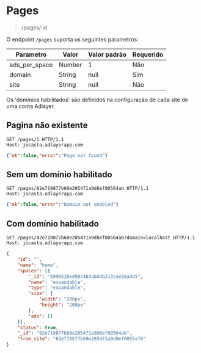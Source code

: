 # Pages
>/pages/:id

O endpoint ```/pages``` suporta os seguintes parametros:

|Parametro    |Valor |Valor padrão|Requerido|
|-------------|------|------------|---------|
|ads_per_space|Number|1           |Não      |
|domain       |String|null        |Sim      |
|site         |String|null        |Não      |

Os 'domínios habilitados' são definidos na configuração de cada site de uma conta Adlayer.

## Pagina não existente
```http
GET /pages/1 HTTP/1.1
Host: jocasta.adlayerapp.com
```

```json
{"ok":false,"error":"Page not found"}
```

## Sem um domínio habilitado
```http
GET /pages/82e719877b60e205471a9d8ef00564ab HTTP/1.1
Host: jocasta.adlayerapp.com
```

```json
{"ok":false,"error":"Domain not enabled"}
```

## Com domínio habilitado

```http
GET /pages/82e719877b60e205471a9d8ef00564ab?domain=localhost HTTP/1.1
Host: jocasta.adlayerapp.com
```

```json
{
	"id": "",
	"name": "home",
	"spaces": [{
		"_id": "509051bed98c463abd4b213cee58a4a5",
		"name": "expandable",
		"type": "expandable",
		"size": {
			"width": "200px",
			"height": "200px"
		},
		"ads": []
	}],
	"status": true,
	"_id": "82e719877b60e205471a9d8ef00564ab",
	"from_site": "82e719877b60e205471a9d8ef0055af6"
}
```